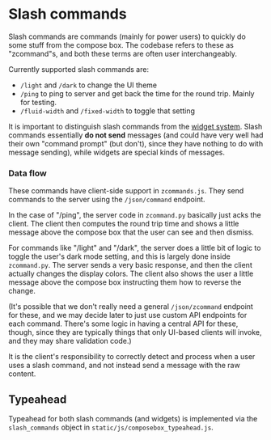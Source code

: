 # Slash commands

Slash commands are commands (mainly for power users) to quickly do
some stuff from the compose box. The codebase refers to these as "zcommand"s,
and both these terms are often user interchangeably.

Currently supported slash commands are:

- `/light` and `/dark` to change the UI theme
- `/ping` to ping to server and get back the time for the round
  trip. Mainly for testing.
- `/fluid-width` and `/fixed-width` to toggle that setting

It is important to distinguish slash commands from the
[widget system](/subsystems/widgets.md). Slash commands essentially
**do not send** messages (and could have very well had their
own "command prompt" (but don't), since they have nothing to do with
message sending), while widgets are special kinds of messages.

### Data flow

These commands have client-side support in `zcommands.js`.
They send commands to the server using the `/json/command`
endpoint.

In the case of "/ping", the server code in `zcommand.py`
basically just acks the client. The client then computes
the round trip time and shows a little message above
the compose box that the user can see and then dismiss.

For commands like "/light" and "/dark", the server does
a little bit of logic to toggle the user's dark mode
setting, and this is largely done inside `zcommand.py`.
The server sends a very basic response, and then
the client actually changes the display colors. The
client also shows the user a little message above
the compose box instructing them how to reverse the
change.

(It's possible that we don't really need a general
`/json/zcommand` endpoint for these, and we
may decide later to just use custom
API endpoints for each command. There's some logic
in having a central API for these, though, since they
are typically things that only UI-based clients will
invoke, and they may share validation code.)

It is the client's responsibility to correctly detect and
process when a user uses a slash command, and not instead
send a message with the raw content.

## Typeahead

Typeahead for both slash commands (and widgets) is implemented
via the `slash_commands` object in `static/js/composebox_typeahead.js`.
